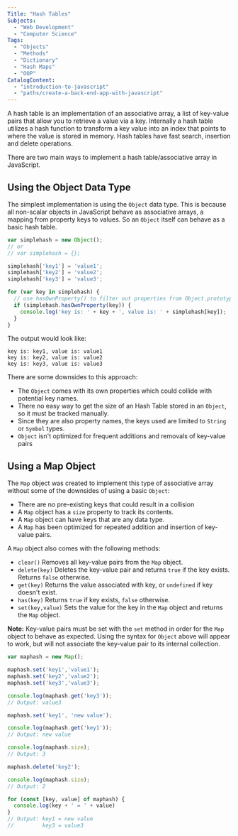 ```yaml
---
Title: "Hash Tables" 
Subjects: 
  - "Web Development"
  - "Computer Science"
Tags: 
  - "Objects"
  - "Methods"
  - "Dictionary"
  - "Hash Maps"
  - "OOP"
CatalogContent: 
  - "introduction-to-javascript"
  - "paths/create-a-back-end-app-with-javascript"
---
```


A hash table is an implementation of an associative array, a list of key-value pairs that allow you to retrieve a value via a key. Internally a hash table utilizes a hash function to transform a key value into an index that points to where the value is stored in memory. Hash tables have fast search, insertion and delete operations.

There are two main ways to implement a hash table/associative array in JavaScript.

## Using the Object Data Type

The simplest implementation is using the `Object` data type. This is because all non-scalar objects in JavaScript behave as associative arrays, a mapping from property keys to values. So an `Object` itself can behave as a basic hash table.

```javascript
var simplehash = new Object();
// or
// var simplehash = {};

simplehash['key1'] = 'value1';
simplehash['key2'] = 'value2';
simplehash['key3'] = 'value3';

for (var key in simplehash) {
  // use hasOwnProperty() to filter out properties from Object.prototype
  if (simplehash.hasOwnProperty(key)) {
    console.log('key is: ' + key + ', value is: ' + simplehash[key]);
  }
}
```

The output would look like:

```
key is: key1, value is: value1
key is: key2, value is: value2
key is: key3, value is: value3
```

There are some downsides to this approach:

- The `Object` comes with its own properties which could collide with potential key names. 
- There no easy way to get the size of an Hash Table stored in an `Object`, so it must be tracked manually. 
- Since they are also property names, the keys used are limited to `String` or `Symbol` types.
- `Object` isn't optimized for frequent additions and removals of key-value pairs 

## Using a Map Object

The `Map` object was created to implement this type of associative array without some of the downsides of using a basic `Object`:

- There are no pre-existing keys that could result in a collision
- A `Map` object has a `size` property to track its contents.
- A `Map` object can have keys that are any data type.
- A `Map` has been optimized for repeated addition and insertion of key-value pairs.

A `Map` object also comes with the following methods:

- `clear()` Removes all key-value pairs from the `Map` object.
- `delete(key)` Deletes the key-value pair and returns `true` if the key exists. Returns `false` otherwise.
- `get(key)` Returns the value associated with key, or `undefined` if key doesn't exist.
- `has(key)` Returns `true` if key exists, `false` otherwise.
- `set(key,value)` Sets the value for the key in the `Map` object and returns the `Map` object. 

**Note:** Key-value pairs must be set with the `set` method in order for the `Map` object to behave as expected. Using the syntax for `Object` above will appear to work, but will not associate the key-value pair to its internal collection.

```javascript
var maphash = new Map();

maphash.set('key1','value1');
maphash.set('key2','value2');
maphash.set('key3','value3');

console.log(maphash.get('key3'));
// Output: value3

maphash.set('key1', 'new value');

console.log(maphash.get('key1'));
// Output: new value

console.log(maphash.size);
// Output: 3

maphash.delete('key2');

console.log(maphash.size);
// Output: 2

for (const [key, value] of maphash) {
  console.log(key + ' = ' + value)
}
// Output: key1 = new value
//         key3 = value3
```



